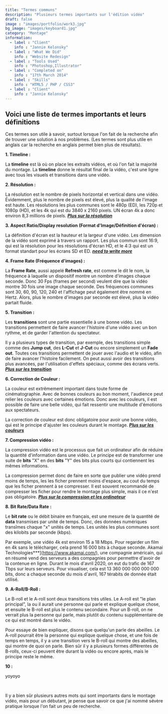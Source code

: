 ```yaml
---
title: "Termes communs"
description: "Plusieurs termes importants sur l'édition vidéo"
draft: false
image : "images/portfolio/work3.jpg"
bg_image: "images/keyboard1.jpg"
category: "Montage"
information:
  - label : "Client"
    info : "Jannie Kelonsky"
  - label : "What We Did"
    info : "Website Redesign"
  - label : "Tools Used"
    info : "Photoshop,Illustrator"
  - label : "Completed on"
    info : "17th March 2014"
  - label : "Skills"
    info : "HTML5 / PHP / CSS3"
  - label : "Client"
    info : "Jannie Kelonsky"
---
```


## Voici une liste de termes importants et leurs définitions

Ces termes son utile à savoir, surtout lorsque l'on fait de la recherche afin de trouver une solution à nos problèmes. (Les termes sont plus utile en anglais car la recherche en anglais permet bien plus de résultats).

**1. Timeline :** 

La **timeline** est là où on place les extraits vidéos, et où l'on fait la majorité du montage. La **timeline** donne le résultat final de la vidéo, c'est une ligne avec tous les visuels et transitions dans une vidéo.

**2. Résolution :**

La résolution est le nombre de pixels horizontal et vertical dans une vidéo. Évidemment, plus le nombre de pixels est élevé, plus la qualité de l'image est haute. Les résolutions les plus communes sont le 480p (ED), les 720p et 1080p (HD), et les 4k qui est du 3840 x 2160 pixels. UN écran 4k a donc environ 8,3 millions  de pixels. [***Plus sur la résolution***](https://www.samsung.com/levant/tvs/tv-buying-guide/what-is-4k-tv/)

**3. Aspect Ratio/Display resolution (Format d'Image/Définition d'écran) :** 

La définition d'écran est la hauteur et la largeur d'une vidéo. Les dimension de la vidéo sont exprimé à travers un rapport. Les plus commun sont 16:9, qui est la résolution pour les résolutions d'écran HD, et le 4:3 qui est un format standart pour les écrans SD et ED. [***need to write more***](https://questtel.com/wiki/video-resolutions-sd-ed-hd)

**4. Frame Rate (Fréquence d'images) :** 

La **Frame Rate**, aussi appelé **Refresh rate**, est comme le dit le nom, la fréquence à laquelle un dispositif montre un nombre d'images chaque seconde. Donc 30 Fps (frames per second) veulent dire que la vidéo montre 30 fois une image chaque seconde. Des fréquences communes sont 30, 60, 90, 120, 240 et l'affichage peut également être nommé en Hertz. Alors, plus le nombre d'images par seconde est élevé, plus la vidéo partait fluide.

**5. Transition :** 

Les **transitions** sont une partie essentielle à une bonne vidéo. Les transitions permettent de faire avancer l'histoire d'une vidéo avec un bon rythme, et de garder l'attention du spectateur.

 Il y a plusieurs types de transition, par exemple, des transitions simple comme des **Jump cut**, des **L-Cut** et **J-Cut** ou encore simplement un **Fade out**. Toutes ces transitions permettent de jouer avec l'audio et le vidéo, afin de faire avancer l'histoire facilement. On peut aussi avoir des transitions plus avancées, par l'utilisation d'effets spéciaux, comme des écrans verts. [***Plus sur les transition***](/fr/project/rio-furniture-1/)

**6. Correction de Couleur :** 

La couleur est extrêmement important dans toute forme de cinématographie. Avec de bonnes couleurs au bon moment, l'audience peut relier les couleurs avec certaines émotions. Donc avec les couleurs, il est possible de faire une belle vidéo, qui fait ressentir une multitude d'émotions aux spectateurs. 

La correction de couleur est donc obligatoire pour avoir une bonne vidéo, qui est le principe d'ajuster les couleurs durant le montage. [***Plus sur les couleurs***](/fr/project/rio-furniture-5/)

**7. Compression vidéo :** 

 La compression vidéo est le processus que fait un ordinateur afin de réduire la quantité d'information dans une vidéo. Le principe est de transformer une suite de **bits** "X" en des **bits** "Y" des bits plus courts qui contiennent les mêmes informations. 
 
 La compression permet donc de faire en sorte que publier une vidéo prend moins de temps, les les ficher prennent moins d'espace, au cout du temps que les ficher prennent à se compresser. Il est souvent recommandé de compresser les ficher pour rendre le montage plus simple, mais il ce n'est pas obligatoire. [***Plus sur la compression et les ordinateur***](/fr/project/rio-furniture-6/)

**8. Bit Rate/Data Rate :**

Le **bit rate** ou le débit binaire en français, est une mesure de la quantité de **data** transmises par unité de temps. Donc, des données numériques transîmes chaque "x" unités de temps. Les unités les plus communes sont des kilobits par seconde (kbps).

Par exemple, une vidéo 4k est environ 15 a 18 Mbps. Pour regarder un film en 4k sans le télécharger, cela prend 16 000 bits à chaque seconde. Akamai Technologies***](https://www.akamai.com/), une compagnie américain, qui en résumé vend des serveurs a des compagnies pour permettre d'avoir de la contenue en ligne. Durant le mois d'avril 2020, on eut du trafic de 167 Tbps sur leurs serveurs. Pour visualiser, cela est 13 360 000 000 000 000 bits, donc a chaque seconde du mois d'avril, 167 térabits de donnée était utilisé. 

**9. A-Roll/B-Roll :**

Le B-roll et le A-roll sont deux transitions très utiles. Le A-roll est "le plan principal", la ou il aurait une personne qui parle et explique quelque chose, et ensuite le B-roll est plus le contenu secondaire. Pour un B-roll, on ne verrait plus la personne qui parle, mais plutôt du contenu supplémentaire de ce qui est montré dans le vidéo.

Pour essaye de bien expliquer, disons que quelqu'un parle des abeilles. Le A-roll pourrait être la personne qui explique quelque chose, et une fois de temps en temps, il y a une transition vers le B-roll qui montre des abeilles, qui montre de quoi on parle. Bien sûr il y a plusieurs formes différentes de B-rolls, ceux-ci peuvent être durant la vidéo ou encore après, mais le principe reste le même.

**10 :**

yoyoyo

<br>

Il y a bien sûr plusieurs autres mots qui sont importants dans le montage vidéo, mais pour un débutant, je pense que savoir ce que j'ai nommé sévère pratique lorsque l'on fait un peu de recherche.